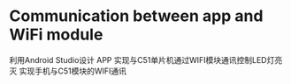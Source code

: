 # Communication between app and WiFi module
利用Android Studio设计 APP 
实现与C51单片机通过WIFI模块通讯控制LED灯亮灭
实现手机与C51模块的WIFI通讯
